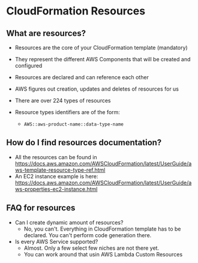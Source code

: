 # CloudFormation Resources

## What are resources?

- Resources are the core of your CloudFormation template (mandatory)
- They represent the different AWS Components that will be created and configured
- Resources are declared and can reference each other

- AWS figures out creation, updates and deletes of resources for us
- There are over 224 types of resources
- Resource types identifiers are of the form:
    - `AWS::aws-product-name::data-type-name`

## How do I find resources documentation?

- All the resources can be found in https://docs.aws.amazon.com/AWSCloudFormation/latest/UserGuide/aws-template-resource-type-ref.html
- An EC2 instance example is here: https://docs.aws.amazon.com/AWSCloudFormation/latest/UserGuide/aws-properties-ec2-instance.html

## FAQ for resources

- Can I create dynamic amount of resources?
    - No, you can't. Everything in CloudFormation template has to be declared. You can't perform code generation there.
- Is every AWS Service supported?
    - Almost. Only a few select few niches are not there yet.
    - You can work around that usin AWS Lambda Custom Resources